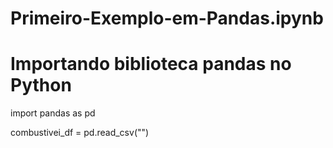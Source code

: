 # Primeiro-Exemplo-em-Pandas.ipynb

# Importando biblioteca pandas no Python
import pandas as pd

combustivei_df = pd.read_csv("")
